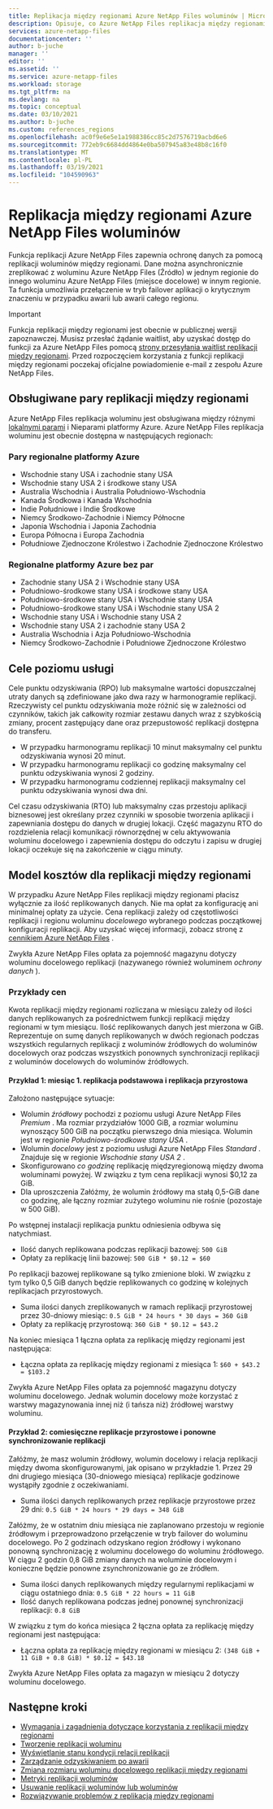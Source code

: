 ```yaml
---
title: Replikacja między regionami Azure NetApp Files woluminów | Microsoft Docs
description: Opisuje, co Azure NetApp Files replikacja między regionami, obsługiwane pary regionów, cele poziomu usług, trwałość danych i model kosztów.
services: azure-netapp-files
documentationcenter: ''
author: b-juche
manager: ''
editor: ''
ms.assetid: ''
ms.service: azure-netapp-files
ms.workload: storage
ms.tgt_pltfrm: na
ms.devlang: na
ms.topic: conceptual
ms.date: 03/10/2021
ms.author: b-juche
ms.custom: references_regions
ms.openlocfilehash: ac0f9e6e5e1a1988386cc85c2d7576719acbd6e6
ms.sourcegitcommit: 772eb9c6684dd4864e0ba507945a83e48b8c16f0
ms.translationtype: MT
ms.contentlocale: pl-PL
ms.lasthandoff: 03/19/2021
ms.locfileid: "104590963"
---
```

# <a name="cross-region-replication-of-azure-netapp-files-volumes"></a>Replikacja między regionami Azure NetApp Files woluminów

Funkcja replikacji Azure NetApp Files zapewnia ochronę danych za pomocą replikacji woluminów między regionami. Dane można asynchronicznie zreplikować z woluminu Azure NetApp Files (Źródło) w jednym regionie do innego woluminu Azure NetApp Files (miejsce docelowe) w innym regionie.  Ta funkcja umożliwia przełączenie w tryb failover aplikacji o krytycznym znaczeniu w przypadku awarii lub awarii całego regionu.

> [!IMPORTANT]
> Funkcja replikacji między regionami jest obecnie w publicznej wersji zapoznawczej. Musisz przesłać żądanie waitlist, aby uzyskać dostęp do funkcji za Azure NetApp Files pomocą [strony przesyłania waitlist replikacji między regionami](https://aka.ms/anfcrrpreviewsignup). Przed rozpoczęciem korzystania z funkcji replikacji między regionami poczekaj oficjalne powiadomienie e-mail z zespołu Azure NetApp Files.

## <a name="supported-cross-region-replication-pairs"></a><a name="supported-region-pairs"></a>Obsługiwane pary replikacji między regionami

Azure NetApp Files replikacja woluminu jest obsługiwana między różnymi [lokalnymi parami](../best-practices-availability-paired-regions.md#azure-regional-pairs) i Nieparami platformy Azure. Azure NetApp Files replikacja woluminu jest obecnie dostępna w następujących regionach:  

### <a name="azure-regional-pairs"></a>Pary regionalne platformy Azure

* Wschodnie stany USA i zachodnie stany USA
* Wschodnie stany USA 2 i środkowe stany USA
* Australia Wschodnia i Australia Południowo-Wschodnia
* Kanada Środkowa i Kanada Wschodnia
* Indie Południowe i Indie Środkowe 
* Niemcy Środkowo-Zachodnie i Niemcy Północne
* Japonia Wschodnia i Japonia Zachodnia
* Europa Północna i Europa Zachodnia
* Południowe Zjednoczone Królestwo i Zachodnie Zjednoczone Królestwo

### <a name="azure-regional-non-pairs"></a>Regionalne platformy Azure bez par

*   Zachodnie stany USA 2 i Wschodnie stany USA
*   Południowo-środkowe stany USA i środkowe stany USA
*   Południowo-środkowe stany USA i Wschodnie stany USA
*   Południowo-środkowe stany USA i Wschodnie stany USA 2
*   Wschodnie stany USA i Wschodnie stany USA 2
*   Wschodnie stany USA 2 i zachodnie stany USA 2
*   Australia Wschodnia i Azja Południowo-Wschodnia 
*   Niemcy Środkowo-Zachodnie i Południowe Zjednoczone Królestwo

## <a name="service-level-objectives"></a>Cele poziomu usługi

Cele punktu odzyskiwania (RPO) lub maksymalne wartości dopuszczalnej utraty danych są zdefiniowane jako dwa razy w harmonogramie replikacji.  Rzeczywisty cel punktu odzyskiwania może różnić się w zależności od czynników, takich jak całkowity rozmiar zestawu danych wraz z szybkością zmiany, procent zastępujący dane oraz przepustowość replikacji dostępna do transferu.   

* W przypadku harmonogramu replikacji 10 minut maksymalny cel punktu odzyskiwania wynosi 20 minut.  
* W przypadku harmonogramu replikacji co godzinę maksymalny cel punktu odzyskiwania wynosi 2 godziny.  
* W przypadku harmonogramu codziennej replikacji maksymalny cel punktu odzyskiwania wynosi dwa dni.  

Cel czasu odzyskiwania (RTO) lub maksymalny czas przestoju aplikacji biznesowej jest określany przez czynniki w sposobie tworzenia aplikacji i zapewniania dostępu do danych w drugiej lokacji. Część magazynu RTO do rozdzielenia relacji komunikacji równorzędnej w celu aktywowania woluminu docelowego i zapewnienia dostępu do odczytu i zapisu w drugiej lokacji oczekuje się na zakończenie w ciągu minuty.

## <a name="cost-model-for-cross-region-replication"></a>Model kosztów dla replikacji między regionami  

W przypadku Azure NetApp Files replikacji między regionami płacisz wyłącznie za ilość replikowanych danych. Nie ma opłat za konfigurację ani minimalnej opłaty za użycie. Cena replikacji zależy od częstotliwości replikacji i regionu woluminu *docelowego* wybranego podczas początkowej konfiguracji replikacji. Aby uzyskać więcej informacji, zobacz stronę z [cennikiem Azure NetApp Files](https://azure.microsoft.com/pricing/details/netapp/) .  

Zwykła Azure NetApp Files opłata za pojemność magazynu dotyczy woluminu docelowego replikacji (nazywanego również woluminem *ochrony danych* ). 

### <a name="pricing-examples"></a>Przykłady cen

Kwota replikacji między regionami rozliczana w miesiącu zależy od ilości danych replikowanych za pośrednictwem funkcji replikacji między regionami w tym miesiącu. Ilość replikowanych danych jest mierzona w GiB. Reprezentuje on sumę danych replikowanych w dwóch regionach podczas wszystkich regularnych replikacji z woluminów źródłowych do woluminów docelowych oraz podczas wszystkich ponownych synchronizacji replikacji z woluminów docelowych do woluminów źródłowych.

#### <a name="example-1-month-1-baseline-replication-and-incremental-replications"></a>Przykład 1: miesiąc 1. replikacja podstawowa i replikacja przyrostowa

Założono następujące sytuacje:

* Wolumin *źródłowy* pochodzi z poziomu usługi Azure NetApp Files *Premium* . Ma rozmiar przydziałów 1000 GiB, a rozmiar woluminu wynoszący 500 GiB na początku pierwszego dnia miesiąca. Wolumin jest w regionie *Południowo-środkowe stany USA* .
* Wolumin *docelowy* jest z poziomu usługi Azure NetApp Files *Standard* . Znajduje się w regionie *Wschodnie stany USA 2* .
* Skonfigurowano *co godzinę* replikację międzyregionową między dwoma woluminami powyżej. W związku z tym cena replikacji wynosi $0,12 za GiB.
* Dla uproszczenia Załóżmy, że wolumin źródłowy ma stałą 0,5-GiB dane co godzinę, ale łączny rozmiar zużytego woluminu nie rośnie (pozostaje w 500 GiB). 

Po wstępnej instalacji replikacja punktu odniesienia odbywa się natychmiast.  

* Ilość danych replikowana podczas replikacji bazowej: `500 GiB`
* Opłaty za replikację linii bazowej: `500 GiB * $0.12 = $60`

Po replikacji bazowej replikowane są tylko zmienione bloki. W związku z tym tylko 0,5 GiB danych będzie replikowanych co godzinę w kolejnych replikacjach przyrostowych.

* Suma ilości danych zreplikowanych w ramach replikacji przyrostowej przez 30-dniowy miesiąc: `0.5 GiB * 24 hours * 30 days = 360 GiB`
* Opłaty za replikację przyrostową: `360 GiB * $0.12 = $43.2`

Na koniec miesiąca 1 łączna opłata za replikację między regionami jest następująca:  

*  Łączna opłata za replikację między regionami z miesiąca 1: `$60 + $43.2 = $103.2`

Zwykła Azure NetApp Files opłata za pojemność magazynu dotyczy woluminu docelowego. Jednak wolumin docelowy może korzystać z warstwy magazynowania innej niż (i tańsza niż) źródłowej warstwy woluminu.

#### <a name="example-2-month-2-incremental-replications-and-resync-replications"></a>Przykład 2: comiesięczne replikacje przyrostowe i ponowne synchronizowanie replikacji  

Załóżmy, że masz wolumin źródłowy, wolumin docelowy i relacja replikacji między dwoma skonfigurowanymi, jak opisano w przykładzie 1. Przez 29 dni drugiego miesiąca (30-dniowego miesiąca) replikacje godzinowe wystąpiły zgodnie z oczekiwaniami.

* Suma ilości danych replikowanych przez replikacje przyrostowe przez 29 dni: `0.5 GiB * 24 hours * 29 days = 348 GiB`

Załóżmy, że w ostatnim dniu miesiąca nie zaplanowano przestoju w regionie źródłowym i przeprowadzono przełączenie w tryb failover do woluminu docelowego. Po 2 godzinach odzyskano region źródłowy i wykonano ponowną synchronizację z woluminu docelowego do woluminu źródłowego. W ciągu 2 godzin 0,8 GiB zmiany danych na woluminie docelowym i konieczne będzie ponowne zsynchronizowanie go ze źródłem.

* Suma ilości danych replikowanych między regularnymi replikacjami w ciągu ostatniego dnia: `0.5 GiB * 22 hours = 11 GiB`
* Ilość danych replikowana podczas jednej ponownej synchronizacji replikacji: `0.8 GiB`

W związku z tym do końca miesiąca 2 łączna opłata za replikację między regionami jest następująca:  

* Łączna opłata za replikację między regionami w miesiącu 2: `(348 GiB + 11 GiB + 0.8 GiB) * $0.12 = $43.18`

Zwykła Azure NetApp Files opłata za magazyn w miesiącu 2 dotyczy woluminu docelowego.

## <a name="next-steps"></a>Następne kroki
* [Wymagania i zagadnienia dotyczące korzystania z replikacji między regionami](cross-region-replication-requirements-considerations.md)
* [Tworzenie replikacji woluminu](cross-region-replication-create-peering.md)
* [Wyświetlanie stanu kondycji relacji replikacji](cross-region-replication-display-health-status.md)
* [Zarządzanie odzyskiwaniem po awarii](cross-region-replication-manage-disaster-recovery.md)
* [Zmiana rozmiaru woluminu docelowego replikacji między regionami](azure-netapp-files-resize-capacity-pools-or-volumes.md#resize-a-cross-region-replication-destination-volume)
* [Metryki replikacji woluminów](azure-netapp-files-metrics.md#replication)
* [Usuwanie replikacji woluminów lub woluminów](cross-region-replication-delete.md)
* [Rozwiązywanie problemów z replikacją między regionami](troubleshoot-cross-region-replication.md)